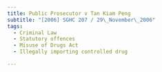```yaml
---
title: Public Prosecutor v Tan Kiam Peng
subtitle: "[2006] SGHC 207 / 29\_November\_2006"
tags:
  - Criminal Law
  - Statutory offences
  - Misuse of Drugs Act
  - Illegally importing controlled drug

---
```



